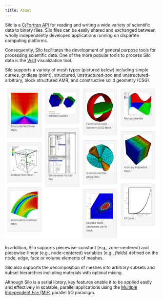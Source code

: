 ```yaml
---
title: About
---
```

Silo is a [C/Fortran API](https://silo.readthedocs.io/) for reading and writing a wide variety of scientific data to binary files.
Silo files can be easily shared and exchanged between wholly independently developed applications running on disparate computing platforms.

Consequently, Silo facilitates the development of general purpose tools for processing scientific data.
One of the more popular tools to process Silo data is the [VisIt](https://github.com/visit-dav/visit) visualization tool.

Silo supports a variety of mesh types (pictured below) including simple curves, gridless (point), structured, unstructured-zoo and unstructured-arbitrary, block structured AMR, and constructive solid geometry (CSG).

<center><img src="docs/images/silo_objects.png" style="height:500px;" /></center>

In addition, Silo supports piecewise-constant (e.g., zone-centered) and piecewise-linear (e.g., node-centered) variables (e.g., *fields*) defined on the node, edge, face or volume elements of meshes.

Silo also supports the decomposition of meshes into arbitrary subsets and subset hierarchies including materials with optimal mixing.

Although Silo is a serial library, key features enable it to be applied easily and effectively in scalable, parallel applications using the [Multiple Independent File (MIF)](https://www.hdfgroup.org/2017/03/mif-parallel-io-with-hdf5/) parallel I/O paradigm.
